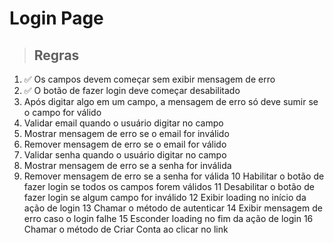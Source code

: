 # Login Page

> ## Regras
1. ✅ Os campos devem começar sem exibir mensagem de erro
2. ✅ O botão de fazer login deve começar desabilitado
3. Após digitar algo em um campo, a mensagem de erro só deve sumir se o campo for válido
4. Validar email quando o usuário digitar no campo
5. Mostrar mensagem de erro se o email for inválido
6. Remover mensagem de erro se o email for válido
7. Validar senha quando o usuário digitar no campo
8. Mostrar mensagem de erro se a senha for inválida
9. Remover mensagem de erro se a senha for válida
10  Habilitar o botão de fazer login se todos os campos forem válidos
11  Desabilitar o botão de fazer login se algum campo for inválido
12  Exibir loading no início da ação de login
13  Chamar o método de autenticar
14  Exibir mensagem de erro caso o login falhe
15  Esconder loading no fim da ação de login
16  Chamar o método de Criar Conta ao clicar no link